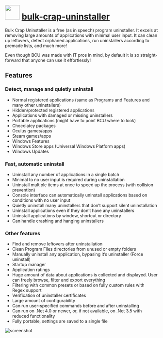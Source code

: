 # <img src="https://cdn.jsdelivr.net/gh/chocolatey-community/chocolatey-packages@11b6ffab0e41ca0e687b1202046aa0248682e8be/icons/bulk-crap-uninstaller.png" width="48" height="48"/> [bulk-crap-uninstaller](https://chocolatey.org/packages/bulk-crap-uninstaller)

Bulk Crap Uninstaller is a free (as in speech) program uninstaller. It excels at removing large amounts of applications with minimal user input. It can clean up leftovers, detect orphaned applications, run uninstallers according to premade lists, and much more!

Even though BCU was made with IT pros in mind, by default it is so straight-forward that anyone can use it effortlessly! 

## Features

### Detect, manage and quietly uninstall

* Normal registered applications (same as Programs and Features and many other uninstallers)
* Hidden/protected registered applications
* Applications with damaged or missing uninstallers
* Portable applications (might have to point BCU where to look)
* Chocolatey packages
* Oculus games/apps
* Steam games/apps
* Windows Features
* Windows Store apps (Universal Windows Platform apps)
* Windows Updates

### Fast, automatic uninstall

* Uninstall any number of applications in a single batch
* Minimal to no user input is required during uninstallation
* Uninstall multiple items at once to speed up the process (with collision prevention)
* Console interface can automatically uninstall applications based on conditions with no user input
* Quietly uninstall many uninstallers that don’t support silent uninstallation
* Uninstall applications even if they don’t have any uninstallers
* Uninstall applications by window, shortcut or directory
* Can handle crashing and hanging uninstallers

### Other features

* Find and remove leftovers after uninstallation
* Clean Program Files directories from unused or empty folders
* Manually uninstall any application, bypasing it’s uninstaller (Force uninstall)
* Startup manager
* Application ratings
* Huge amount of data about applications is collected and displayed. User can freely browse, filter and export everything
* Filtering with common presets or based on fully custom rules with Regex support
* Verification of uninstaller certificates
* Large amount of configurability
* Can run user-specified commands before and after uninstalling
* Can run on .Net 4.0 or newer, or, if not available, on .Net 3.5 with reduced functionality
* Fully portable, settings are saved to a single file

![screenshot](https://cdn.rawgit.com/chocolatey/chocolatey-coreteampackages/1a2d3e36282f7987cebec6644caa277c7290f169/automatic/bulk-crap-uninstaller/screenshot.png)
